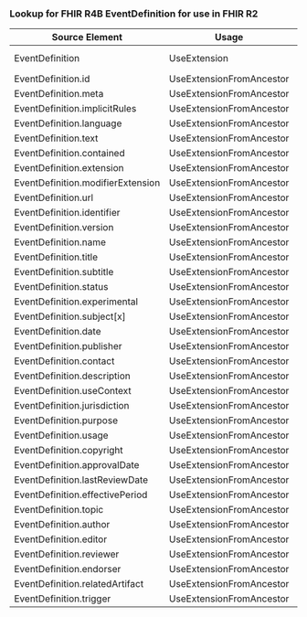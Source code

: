 ### Lookup for FHIR R4B EventDefinition for use in FHIR R2

| Source Element | Usage | Target |
| -------------- | ----- | ------ |
| EventDefinition | UseExtension | http://hl7.org/fhir/4.3/StructureDefinition/extension-EventDefinition |
| EventDefinition.id | UseExtensionFromAncestor | - |
| EventDefinition.meta | UseExtensionFromAncestor | - |
| EventDefinition.implicitRules | UseExtensionFromAncestor | - |
| EventDefinition.language | UseExtensionFromAncestor | - |
| EventDefinition.text | UseExtensionFromAncestor | - |
| EventDefinition.contained | UseExtensionFromAncestor | - |
| EventDefinition.extension | UseExtensionFromAncestor | - |
| EventDefinition.modifierExtension | UseExtensionFromAncestor | - |
| EventDefinition.url | UseExtensionFromAncestor | - |
| EventDefinition.identifier | UseExtensionFromAncestor | - |
| EventDefinition.version | UseExtensionFromAncestor | - |
| EventDefinition.name | UseExtensionFromAncestor | - |
| EventDefinition.title | UseExtensionFromAncestor | - |
| EventDefinition.subtitle | UseExtensionFromAncestor | - |
| EventDefinition.status | UseExtensionFromAncestor | - |
| EventDefinition.experimental | UseExtensionFromAncestor | - |
| EventDefinition.subject[x] | UseExtensionFromAncestor | - |
| EventDefinition.date | UseExtensionFromAncestor | - |
| EventDefinition.publisher | UseExtensionFromAncestor | - |
| EventDefinition.contact | UseExtensionFromAncestor | - |
| EventDefinition.description | UseExtensionFromAncestor | - |
| EventDefinition.useContext | UseExtensionFromAncestor | - |
| EventDefinition.jurisdiction | UseExtensionFromAncestor | - |
| EventDefinition.purpose | UseExtensionFromAncestor | - |
| EventDefinition.usage | UseExtensionFromAncestor | - |
| EventDefinition.copyright | UseExtensionFromAncestor | - |
| EventDefinition.approvalDate | UseExtensionFromAncestor | - |
| EventDefinition.lastReviewDate | UseExtensionFromAncestor | - |
| EventDefinition.effectivePeriod | UseExtensionFromAncestor | - |
| EventDefinition.topic | UseExtensionFromAncestor | - |
| EventDefinition.author | UseExtensionFromAncestor | - |
| EventDefinition.editor | UseExtensionFromAncestor | - |
| EventDefinition.reviewer | UseExtensionFromAncestor | - |
| EventDefinition.endorser | UseExtensionFromAncestor | - |
| EventDefinition.relatedArtifact | UseExtensionFromAncestor | - |
| EventDefinition.trigger | UseExtensionFromAncestor | - |

